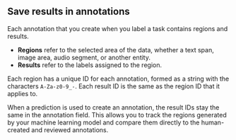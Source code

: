 ## Save results in annotations

Each annotation that you create when you label a task contains regions and results.

- **Regions** refer to the selected area of the data, whether a text span, image area, audio segment, or another entity.
- **Results** refer to the labels assigned to the region. 

Each region has a unique ID for each annotation, formed as a string with the characters `A-Za-z0-9_-`. Each result ID is the same as the region ID that it applies to. 

When a prediction is used to create an annotation, the result IDs stay the same in the annotation field. This allows you to track the regions generated by your machine learning model and compare them directly to the human-created and reviewed annotations. 